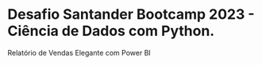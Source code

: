 # Desafio Santander Bootcamp 2023 - Ciência de Dados com Python.
Relatório de Vendas Elegante com Power BI


